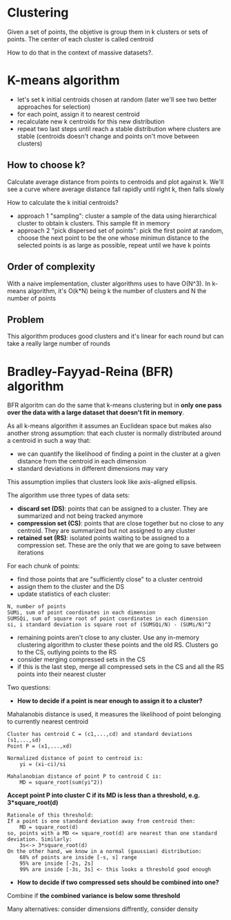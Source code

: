 Clustering
==========
Given a set of points, the objetive is group them in k clusters or sets of points. The center of each cluster is called centroid  

How to do that in the context of massive datasets?. 

# K-means algorithm
- let's set k initial centroids chosen at random (later we'll see two better approaches for selection)
- for each point, assign it to nearest centroid
- recalculate new k centroids for this new distribution
- repeat two last steps until reach a stable distribution where clusters are stable (centroids doesn't change and points on't move between clusters)  

## How to choose k?
Calculate average distance from points to centroids and plot against k. We'll see a curve where average distance fall rapidly until right k, then falls slowly 

How to calculate the k initial centroids? 
- approach 1 "sampling": cluster a sample of the data using hierarchical cluster to obtain k clusters. This sample fit in memory
- approach 2 "pick dispersed set of points": pick the first point at random, choose the next point to be the one whose minimun distance to the selected points is as large as possible, repeat until we have k points  

## Order of complexity
With a naive implementation, cluster algorithms uses to have O(N^3). In k-means algorithm, it's O(k*N) being k the number of clusters and N the number of points

## Problem
This algorithm produces good clusters and it's linear for each round but can take a really large number of rounds

# Bradley-Fayyad-Reina (BFR) algorithm  
BFR algoritm can do the same that k-means clustering but in **only one pass over the data with a large dataset that doesn't fit in memory**. 

As all k-means algorithm it assumes an Euclidean space but makes also another strong assumption: that each cluster is normally distributed around a centroid in such a way that: 

- we can quantify the likelihood of finding a point in the cluster at a given distance from the centroid in each dimension 
- standard deviations in different dimensions may vary

This assumption implies that clusters look like axis-aligned ellipsis. 

The algorithm use three types of data sets: 
- **discard set (DS)**: points that can be assigned to a cluster. They are summarized and not being tracked anymore
- **compression set (CS)**: points that are close together but no close to any centroid. They are summarized but not assigned to any cluster
- **retained set (RS)**: isolated points waiting to be assigned to a compression set. These are the only that we are going to save between iterations 

For each chunk of points: 
- find those points that are "sufficiently close" to a cluster centroid
- assign them to the cluster and the DS
- update statistics of each cluster: 

```
N, number of points
SUMi, sum of point coordinates in each dimension 
SUMSQi, sum of square root of point coordinates in each dimension
si, i standard deviation is square root of (SUMSQi/N) - (SUMi/N)^2
```

- remaining points aren't close to any cluster. Use any in-memory clustering algorithm to cluster these points and the old RS. Clusters go to the CS, outlying points to the RS
- consider merging compressed sets in the CS
- if this is the last step, merge all compressed sets in the CS and all the RS points into their nearest cluster

Two questions: 
- **How to decide if a point is near enough to assign it to a cluster?**

Mahalanobis distance is used, it measures the likelihood of point belonging to currently nearest centroid 

```
Cluster has centroid C = (c1,...,cd) and standard deviations (s1,...,sd)
Point P = (x1,...,xd)

Normalized distance of point to centroid is: 
    yi = (xi-ci)/si

Mahalanobian distance of point P to centroid C is: 
    MD = square_root(sum(yi^2))
```

**Accept point P into cluster C if its MD is less than a threshold, e.g. 3*square_root(d)**

```
Rationale of this threshold: 
If a point is one standard deviation away from centroid then: 
    MD = square_root(d)
so, points with a MD <= square_root(d) are nearest than one standard deviation. Similarly: 
    3s<-> 3*square_root(d)
On the other hand, we know in a normal (gaussian) distribution: 
    68% of points are inside [-s, s] range
    95% are inside [-2s, 2s]
    99% are inside [-3s, 3s] <- this looks a threshold good enough 
```

- **How to decide if two compressed sets should be combined into one?**

Combine if **the combined variance is below some threshold** 

Many alternatives: consider dimensions diffrently, consider density 



